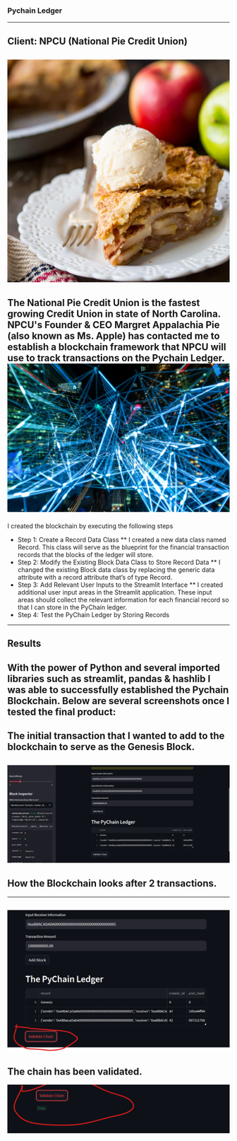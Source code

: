 ### Pychain Ledger
---
## Client: NPCU (National Pie Credit Union)
![Alt Text](pychain_pie.jpg)
---
The National Pie Credit Union is the fastest growing Credit Union in state of North Carolina. NPCU's Founder & CEO Margret Appalachia Pie (also known as Ms. Apple) has contacted me to establish a blockchain framework that NPCU will use to track transactions on the Pychain Ledger.
![Alt Text](interweb_connection.jpg)
---
I created the blockchain by executing the following steps
* Step 1: Create a Record Data Class
** I created a new data class named Record. This class will serve as the blueprint for the financial transaction records that the blocks of the ledger will store.
* Step 2: Modify the Existing Block Data Class to Store Record Data
** I changed the existing Block data class by replacing the generic data attribute with a record attribute that’s of type Record.
* Step 3: Add Relevant User Inputs to the Streamlit Interface
** I created additional user input areas in the Streamlit application. These input areas should collect the relevant information for each financial record so that I can store in the PyChain ledger.
* Step 4: Test the PyChain Ledger by Storing Records

---
## Results

With the power of Python and several imported libraries such as streamlit, pandas & hashlib I was able to successfully established the Pychain Blockchain. Below are several screenshots once I tested the final product:
---
## The initial transaction that I wanted to add to the blockchain to serve as the Genesis Block.
![Alt Text](screenshot_1_pychain.png)
---
## How the Blockchain looks after 2 transactions.
---
![Alt Text](screenshot_2_pychain.png)
---
## The chain has been validated.
![Alt Text](screenshot_3_pychain.png)
